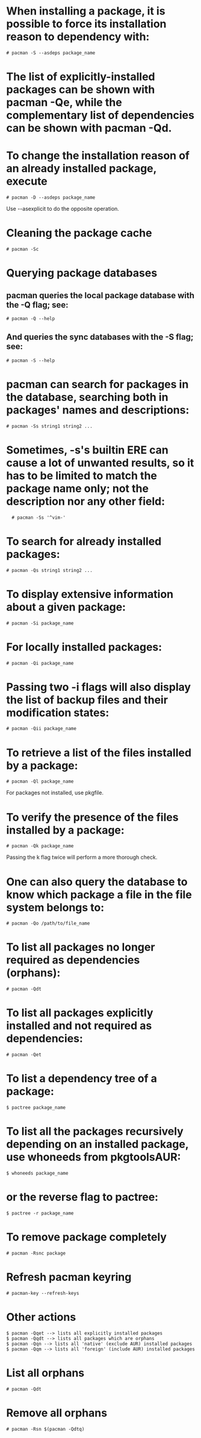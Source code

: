 # When installing a package, it is possible to force its installation reason to dependency with: 
```
# pacman -S --asdeps package_name
```

# The list of explicitly-installed packages can be shown with pacman -Qe, while the complementary list of dependencies can be shown with pacman -Qd. 

# To change the installation reason of an already installed package, execute
```
# pacman -D --asdeps package_name
```
Use --asexplicit to do the opposite operation. 

# Cleaning the package cache
```
# pacman -Sc
```

# Querying package databases

## pacman queries the local package database with the -Q flag; see:
```
# pacman -Q --help
```

## And queries the sync databases with the -S flag; see:
```
# pacman -S --help
```

# pacman can search for packages in the database, searching both in packages' names and descriptions:
```
# pacman -Ss string1 string2 ...
```

# Sometimes, -s's builtin ERE can cause a lot of unwanted results, so it has to be limited to match the package name only; not the description nor any other field:
```
  # pacman -Ss '^vim-'
```

# To search for already installed packages:
```
# pacman -Qs string1 string2 ...
```

# To display extensive information about a given package:
```
# pacman -Si package_name
```

# For locally installed packages:
```
# pacman -Qi package_name
```

# Passing two -i flags will also display the list of backup files and their modification states:
```
# pacman -Qii package_name
```

# To retrieve a list of the files installed by a package:
```
# pacman -Ql package_name
```

For packages not installed, use pkgfile.

# To verify the presence of the files installed by a package:
```
# pacman -Qk package_name
```

Passing the k flag twice will perform a more thorough check.

# One can also query the database to know which package a file in the file system belongs to:
```
# pacman -Qo /path/to/file_name
```

# To list all packages no longer required as dependencies (orphans):
```
# pacman -Qdt
```

# To list all packages explicitly installed and not required as dependencies:
```
# pacman -Qet
```

# To list a dependency tree of a package:
```
$ pactree package_name
```

# To list all the packages recursively depending on an installed package, use whoneeds from pkgtoolsAUR:
```
$ whoneeds package_name
```

# or the reverse flag to pactree:
```
$ pactree -r package_name
```

# To remove package completely
```
# pacman -Rsnc package
```

# Refresh pacman keyring
```
# pacman-key --refresh-keys
```

# Other actions
```
$ pacman -Qqet --> lists all explicitly installed packages
$ pacman -Qqdt --> lists all packages which are orphans
$ pacman -Qqn --> lists all 'native' (exclude AUR) installed packages
$ pacman -Qqm --> lists all 'foreign' (include AUR) installed packages
```

# List all orphans
```
# pacman -Qdt
```

# Remove all orphans
```
# pacman -Rsn $(pacman -Qdtq)
```
